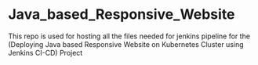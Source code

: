 # Java_based_Responsive_Website
This repo is used for hosting all the files needed for jenkins pipeline for the (Deploying Java based Responsive Website on Kubernetes Cluster using Jenkins CI-CD) Project
